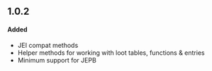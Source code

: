 ## 1.0.2

#### Added

- JEI compat methods
- Helper methods for working with loot tables, functions & entries
- Minimum support for JEPB
